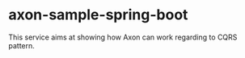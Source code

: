 # axon-sample-spring-boot

This service aims at showing how Axon can work regarding to CQRS pattern.
